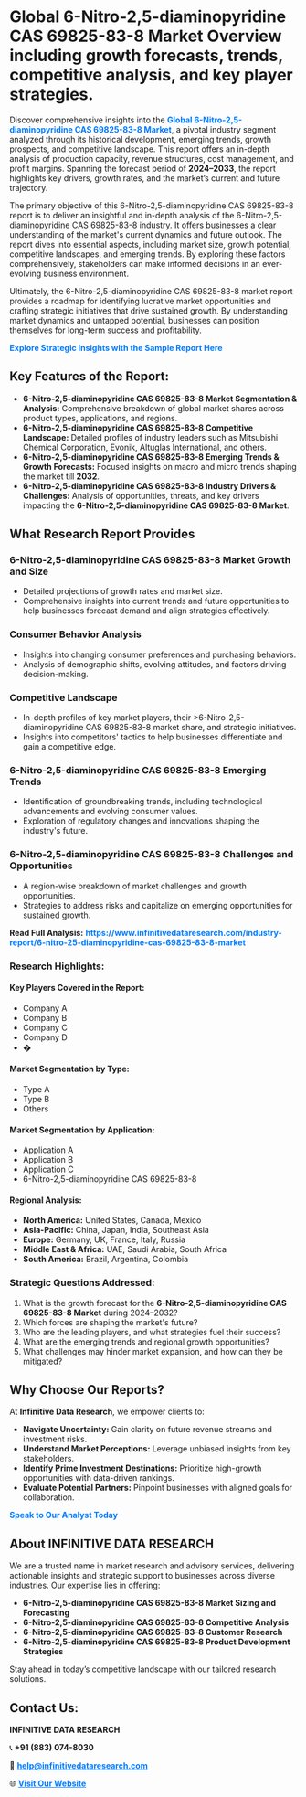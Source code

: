 <h1>Global 6-Nitro-2,5-diaminopyridine CAS 69825-83-8 Market Overview including growth forecasts, trends, competitive analysis, and key player strategies.</h1>
<p>
Discover comprehensive insights into the 
<a href="https://www.infinitivedataresearch.com/industry-report/6-nitro-25-diaminopyridine-cas-69825-83-8-market" rel="dofollow" style="color: #007BFF; text-decoration: none;"><strong>Global 6-Nitro-2,5-diaminopyridine CAS 69825-83-8 Market</strong></a>, a pivotal industry segment analyzed through its historical development, emerging trends, growth prospects, and competitive landscape. This report offers an in-depth analysis of production capacity, revenue structures, cost management, and profit margins. Spanning the forecast period of <strong>2024–2033</strong>, the report highlights key drivers, growth rates, and the market’s current and future trajectory.
</p>
<p>
The primary objective of this 6-Nitro-2,5-diaminopyridine CAS 69825-83-8 report is to deliver an insightful and in-depth analysis of the 6-Nitro-2,5-diaminopyridine CAS 69825-83-8 industry. It offers businesses a clear understanding of the market's current dynamics and future outlook. The report dives into essential aspects, including market size, growth potential, competitive landscapes, and emerging trends. By exploring these factors comprehensively, stakeholders can make informed decisions in an ever-evolving business environment.
</p>
<p>
Ultimately, the 6-Nitro-2,5-diaminopyridine CAS 69825-83-8 market report provides a roadmap for identifying lucrative market opportunities and crafting strategic initiatives that drive sustained growth. By understanding market dynamics and untapped potential, businesses can position themselves for long-term success and profitability.
</p>
<p>
<a href="https://www.infinitivedataresearch.com/request-sample/reportId=102310" style="color: #007BFF; text-decoration: none;"><strong>Explore Strategic Insights with the Sample Report Here</strong></a>
</p>

<h2>Key Features of the Report:</h2>
<ul>
<li><strong>6-Nitro-2,5-diaminopyridine CAS 69825-83-8 Market Segmentation & Analysis:</strong> Comprehensive breakdown of global market shares across product types, applications, and regions.</li>
<li><strong>6-Nitro-2,5-diaminopyridine CAS 69825-83-8 Competitive Landscape:</strong> Detailed profiles of industry leaders such as Mitsubishi Chemical Corporation, Evonik, Altuglas International, and others.</li>
<li><strong>6-Nitro-2,5-diaminopyridine CAS 69825-83-8 Emerging Trends & Growth Forecasts:</strong> Focused insights on macro and micro trends shaping the market till <strong>2032</strong>.</li>
<li><strong>6-Nitro-2,5-diaminopyridine CAS 69825-83-8 Industry Drivers & Challenges:</strong> Analysis of opportunities, threats, and key drivers impacting the <strong>6-Nitro-2,5-diaminopyridine CAS 69825-83-8 Market</strong>.</li>
</ul>

<h2>What Research Report Provides</h2>
<h3>6-Nitro-2,5-diaminopyridine CAS 69825-83-8 Market Growth and Size</h3>
<ul>
<li>Detailed projections of growth rates and market size.</li>
<li>Comprehensive insights into current trends and future opportunities to help businesses forecast demand and align strategies effectively.</li>
</ul>

<h3>Consumer Behavior Analysis</h3>
<ul>
<li>Insights into changing consumer preferences and purchasing behaviors.</li>
<li>Analysis of demographic shifts, evolving attitudes, and factors driving decision-making.</li>
</ul>

<h3>Competitive Landscape</h3>
<ul>
<li>In-depth profiles of key market players, their >6-Nitro-2,5-diaminopyridine CAS 69825-83-8 market share, and strategic initiatives.</li>
<li>Insights into competitors' tactics to help businesses differentiate and gain a competitive edge.</li>
</ul>

<h3>6-Nitro-2,5-diaminopyridine CAS 69825-83-8 Emerging Trends</h3>
<ul>
<li>Identification of groundbreaking trends, including technological advancements and evolving consumer values.</li>
<li>Exploration of regulatory changes and innovations shaping the industry's future.</li>
</ul>

<h3>6-Nitro-2,5-diaminopyridine CAS 69825-83-8 Challenges and Opportunities</h3>
<ul>
<li>A region-wise breakdown of market challenges and growth opportunities.</li>
<li>Strategies to address risks and capitalize on emerging opportunities for sustained growth.</li>
</ul>
<p><strong>Read Full Analysis:</strong> <a href="https://www.infinitivedataresearch.com/industry-report/6-nitro-25-diaminopyridine-cas-69825-83-8-market" rel="dofollow" style="color: #007BFF; text-decoration: none;"><strong>https://www.infinitivedataresearch.com/industry-report/6-nitro-25-diaminopyridine-cas-69825-83-8-market</strong></a></p>
<h3>Research Highlights:</h3>
<h4>Key Players Covered in the Report:</h4>
<ul><li>Company A</li><li>Company B</li><li>Company C</li><li>Company D</li><li>�</li></ul>
<h4>Market Segmentation by Type:</h4>
<ul><li>Type A</li><li>Type B</li><li>Others</li></ul>
<h4>Market Segmentation by Application:</h4>
<ul><li>Application A</li><li>Application B</li><li>Application C</li><li>6-Nitro-2,5-diaminopyridine CAS 69825-83-8</li></ul>

<h4>Regional Analysis:</h4>
<ul>
<li><strong>North America:</strong> United States, Canada, Mexico</li>
<li><strong>Asia-Pacific:</strong> China, Japan, India, Southeast Asia</li>
<li><strong>Europe:</strong> Germany, UK, France, Italy, Russia</li>
<li><strong>Middle East & Africa:</strong> UAE, Saudi Arabia, South Africa</li>
<li><strong>South America:</strong> Brazil, Argentina, Colombia</li>
</ul>

<h3>Strategic Questions Addressed:</h3>
<ol>
<li>What is the growth forecast for the <strong>6-Nitro-2,5-diaminopyridine CAS 69825-83-8 Market</strong> during 2024–2032?</li>
<li>Which forces are shaping the market's future?</li>
<li>Who are the leading players, and what strategies fuel their success?</li>
<li>What are the emerging trends and regional growth opportunities?</li>
<li>What challenges may hinder market expansion, and how can they be mitigated?</li>
</ol>

<h2>Why Choose Our Reports?</h2>
<p>At <strong>Infinitive Data Research</strong>, we empower clients to:</p>
<ul>
<li><strong>Navigate Uncertainty:</strong> Gain clarity on future revenue streams and investment risks.</li>
<li><strong>Understand Market Perceptions:</strong> Leverage unbiased insights from key stakeholders.</li>
<li><strong>Identify Prime Investment Destinations:</strong> Prioritize high-growth opportunities with data-driven rankings.</li>
<li><strong>Evaluate Potential Partners:</strong> Pinpoint businesses with aligned goals for collaboration.</li>
</ul>
<p><a href="https://www.infinitivedataresearch.com/industry-report/6-nitro-25-diaminopyridine-cas-69825-83-8-market" rel="dofollow" style="color: #007BFF; text-decoration: none;"><strong>Speak to Our Analyst Today</strong></a></p>

<h2>About INFINITIVE DATA RESEARCH</h2>
<p>We are a trusted name in market research and advisory services, delivering actionable insights and strategic support to businesses across diverse industries. Our expertise lies in offering:</p>
<ul>
<li><strong>6-Nitro-2,5-diaminopyridine CAS 69825-83-8 Market Sizing and Forecasting</strong></li>
<li><strong>6-Nitro-2,5-diaminopyridine CAS 69825-83-8 Competitive Analysis</strong></li>
<li><strong>6-Nitro-2,5-diaminopyridine CAS 69825-83-8 Customer Research</strong></li>
<li><strong>6-Nitro-2,5-diaminopyridine CAS 69825-83-8 Product Development Strategies</strong></li>
</ul>
<p>Stay ahead in today’s competitive landscape with our tailored research solutions.</p>

<h2>Contact Us:</h2>
<p><strong>INFINITIVE DATA RESEARCH</strong></p>
<p>📞 <strong>+91 (883) 074-8030</strong></p>
<p>📧 <strong><a href="mailto:help@infinitivedataresearch.com" style="color: #007BFF;">help@infinitivedataresearch.com</a></strong></p>
<p>🌐 <strong><a href="https://www.infinitivedataresearch.com" rel="dofollow" style="color: #007BFF;">Visit Our Website</a></strong></p>